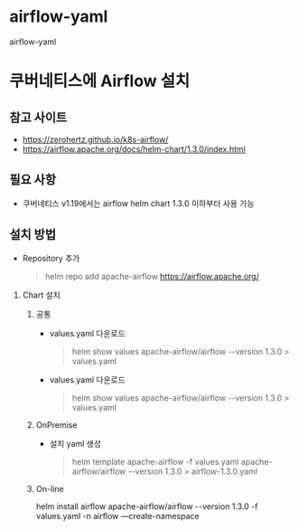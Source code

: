 # airflow-yaml
airflow-yaml

# 쿠버네티스에 Airflow 설치

## 참고 사이트

- https://zerohertz.github.io/k8s-airflow/
- https://airflow.apache.org/docs/helm-chart/1.3.0/index.html

## 필요 사항

- 쿠버네티스 v1.19에서는 airflow helm chart 1.3.0 이하부터 사용 가능

## 설치 방법

- Repository 추가
    
    > helm repo add apache-airflow https://airflow.apache.org/
    > 
1. Chart 설치
    1. 공통
        - values.yaml 다운로드
            
            > helm show values apache-airflow/airflow --version 1.3.0 > values.yaml
            > 
        - values.yaml 다운로드
            
            > helm show values apache-airflow/airflow --version 1.3.0 > values.yaml
            > 
    2. OnPremise
        - 설치 yaml 생성
            
            > helm template apache-airflow -f values.yaml apache-airflow/airflow --version 1.3.0 > airflow-1.3.0.yaml
            > 
    3. On-line
        
        helm install airflow apache-airflow/airflow --version 1.3.0 -f values.yaml -n airflow —create-namespace